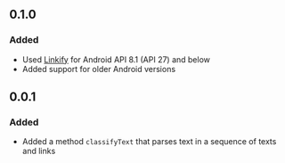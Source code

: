 ## 0.1.0

### Added
* Used [Linkify](https://developer.android.com/reference/android/text/util/Linkify) for Android API 8.1 (API 27) and below
* Added support for older Android versions

## 0.0.1

### Added
* Added a method `classifyText` that parses text in a sequence of texts and links